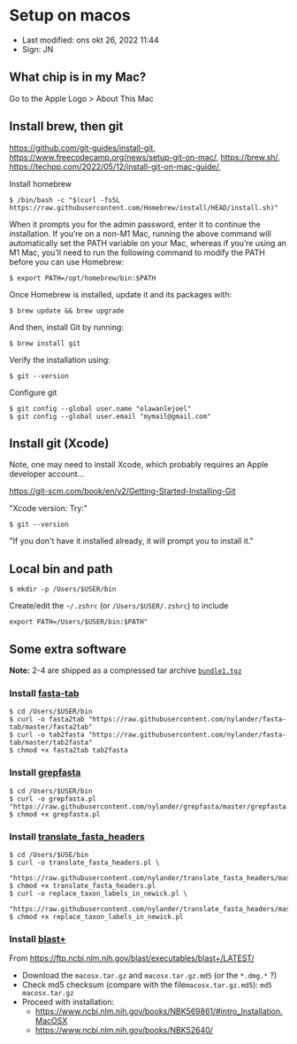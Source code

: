 # Setup on macos

- Last modified: ons okt 26, 2022  11:44
- Sign: JN


## What chip is in my Mac?

Go to the Apple Logo > About This Mac

## Install brew, then git

<https://github.com/git-guides/install-git>,
<https://www.freecodecamp.org/news/setup-git-on-mac/>,
<https://brew.sh/>,
<https://techpp.com/2022/05/12/install-git-on-mac-guide/>,

Install homebrew

    $ /bin/bash -c "$(curl -fsSL https://raw.githubusercontent.com/Homebrew/install/HEAD/install.sh)"

When it prompts you for the admin password, enter it to continue the
installation. If you’re on a non-M1 Mac, running the above command will
automatically set the PATH variable on your Mac, whereas if you’re using an M1
Mac, you’ll need to run the following command to modify the PATH before you can
use Homebrew:

    $ export PATH=/opt/homebrew/bin:$PATH

Once Homebrew is installed, update it and its packages with:

    $ brew update && brew upgrade

And then, install Git by running:

    $ brew install git

Verify the installation using:

    $ git --version

Configure git

    $ git config --global user.name "olawanlejoel"
    $ git config --global user.email "mymail@gmail.com"

## Install git (Xcode)

Note, one may need to install Xcode, which probably requires an Apple developer account...

<https://git-scm.com/book/en/v2/Getting-Started-Installing-Git>

"Xcode version: Try:"

    $ git --version

"If you don't have it installed already, it will prompt you to install it."

## Local bin and path

    $ mkdir -p /Users/$USER/bin

Create/edit the `~/.zshrc` (or `/Users/$USER/.zshrc`) to include

    export PATH=/Users/$USER/bin:$PATH"

## Some extra software

**Note:** 2-4 are shipped as a compressed tar archive [`bundle1.tgz`](bundle1.tgz)

### Install [fasta-tab](https://github.com/nylander/fasta-tab)

    $ cd /Users/$USER/bin
    $ curl -o fasta2tab "https://raw.githubusercontent.com/nylander/fasta-tab/master/fasta2tab"
    $ curl -o tab2fasta "https://raw.githubusercontent.com/nylander/fasta-tab/master/tab2fasta"
    $ chmod +x fasta2tab tab2fasta

### Install [grepfasta](https://github.com/nylander/grepfasta)

    $ cd /Users/$USER/bin
    $ curl -o grepfasta.pl "https://raw.githubusercontent.com/nylander/grepfasta/master/grepfasta.pl"
    $ chmod +x grepfasta.pl

### Install [translate_fasta_headers](https://github.com/nylander/translate_fasta_headers)

    $ cd /Users/$USE/bin
    $ curl -o translate_fasta_headers.pl \
        "https://raw.githubusercontent.com/nylander/translate_fasta_headers/master/translate_fasta_headers.pl"
    $ chmod +x translate_fasta_headers.pl
    $ curl -o replace_taxon_labels_in_newick.pl \
        "https://raw.githubusercontent.com/nylander/translate_fasta_headers/master/replace_taxon_labels_in_newick.pl"
    $ chmod +x replace_taxon_labels_in_newick.pl

### Install [blast+](https://ftp.ncbi.nlm.nih.gov/blast/executables/blast+/LATEST/)

From <https://ftp.ncbi.nlm.nih.gov/blast/executables/blast+/LATEST/>

- Download the `macosx.tar.gz` and `macosx.tar.gz.md5` (or the `*.dmg.*` ?)
- Check md5 checksum (compare with the file`macosx.tar.gz.md5`): `md5 macosx.tar.gz`
- Proceed with installation:
    - <https://www.ncbi.nlm.nih.gov/books/NBK569861/#intro_Installation.MacOSX>
    - <https://www.ncbi.nlm.nih.gov/books/NBK52640/>

